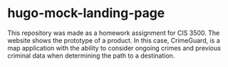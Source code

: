 # hugo-mock-landing-page

This repository was made as a homework assignment for CIS 3500. The website shows the prototype of a product. In this case, CrimeGuard, is a map application with the ability to consider ongoing crimes and previous criminal data when determining the path to a destination.
